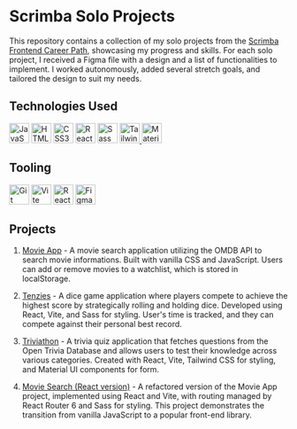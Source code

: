 # Scrimba Solo Projects

This repository contains a collection of my solo projects from the [Scrimba Frontend Career Path](https://scrimba.com/learn/frontend), showcasing my progress and skills. For each solo project, I received a Figma file with a design and a list of functionalities to implement. I worked autonomously, added several stretch goals, and tailored the design to suit my needs.

## Technologies Used

<p align="left">
<a href="https://developer.mozilla.org/en-US/docs/Web/JavaScript" target="_blank" rel="noreferrer"><img src="https://raw.githubusercontent.com/danielcranney/readme-generator/main/public/icons/skills/javascript-colored.svg" width="36" height="36" alt="JavaScript" /></a>
<a href="https://developer.mozilla.org/en-US/docs/Glossary/HTML5" target="_blank" rel="noreferrer"><img src="https://raw.githubusercontent.com/danielcranney/readme-generator/main/public/icons/skills/html5-colored.svg" width="36" height="36" alt="HTML5" /></a>
<a href="https://www.w3.org/TR/CSS/#css" target="_blank" rel="noreferrer"><img src="https://raw.githubusercontent.com/danielcranney/readme-generator/main/public/icons/skills/css3-colored.svg" width="36" height="36" alt="CSS3" /></a>
<a href="https://reactjs.org/" target="_blank" rel="noreferrer"><img src="https://raw.githubusercontent.com/danielcranney/readme-generator/main/public/icons/skills/react-colored.svg" width="36" height="36" alt="React" /></a>
<a href="https://sass-lang.com/" target="_blank" rel="noreferrer"><img src="https://raw.githubusercontent.com/danielcranney/readme-generator/main/public/icons/skills/sass-colored.svg" width="36" height="36" alt="Sass" /></a>
<a href="https://tailwindcss.com/" target="_blank" rel="noreferrer">
  <img src="https://raw.githubusercontent.com/danielcranney/readme-generator/main/public/icons/skills/tailwindcss-colored.svg" width="36" height="36" alt="Tailwind CSS" />
</a>
<a href="https://mui.com/" target="_blank" rel="noreferrer"><img src="https://v4.material-ui.com/static/logo.png" width="36" height="36" alt="Material UI" /></a>
</p>

## Tooling

<p align="left">
<a href="https://git-scm.com/" target="_blank" rel="noreferrer"><img src="https://raw.githubusercontent.com/danielcranney/readme-generator/main/public/icons/skills/git-colored.svg" width="36" height="36" alt="Git" /></a>
<a href="https://vitejs.dev/" target="_blank" rel="noreferrer"><img src="https://raw.githubusercontent.com/danielcranney/readme-generator/main/public/icons/skills/vite-colored.svg" width="36" height="36" alt="Vite" /></a>
<a href="https://reactrouter.com/" target="_blank" rel="noreferrer">
  <img src="https://reactrouter.com/_brand/react-router-mark-color.svg" width="36" height="36" alt="React Router v6" /></a>
<a href="https://www.figma.com/" target="_blank" rel="noreferrer"><img src="https://raw.githubusercontent.com/danielcranney/readme-generator/main/public/icons/skills/figma-colored.svg" width="36" height="36" alt="Figma" /></a>
</p>

## Projects

1. [Movie App](./01_movieapp) - A movie search application utilizing the OMDB API to search movie informations. Built with vanilla CSS and JavaScript. Users can add or remove movies to a watchlist, which is stored in localStorage.

2. [Tenzies](./02_tenzies) - A dice game application where players compete to achieve the highest score by strategically rolling and holding dice. Developed using React, Vite, and Sass for styling. User's time is tracked, and they can compete against their personal best record.


3. [Triviathon](./03_triviathon) - A trivia quiz application that fetches questions from the Open Trivia Database and allows users to test their knowledge across various categories. Created with React, Vite, Tailwind CSS for styling, and Material UI components for form.


4. [Movie Search (React version)](./04_movieapp-search) - A refactored version of the Movie App project, implemented using React and Vite, with routing managed by React Router 6 and Sass for styling. This project demonstrates the transition from vanilla JavaScript to a popular front-end library.